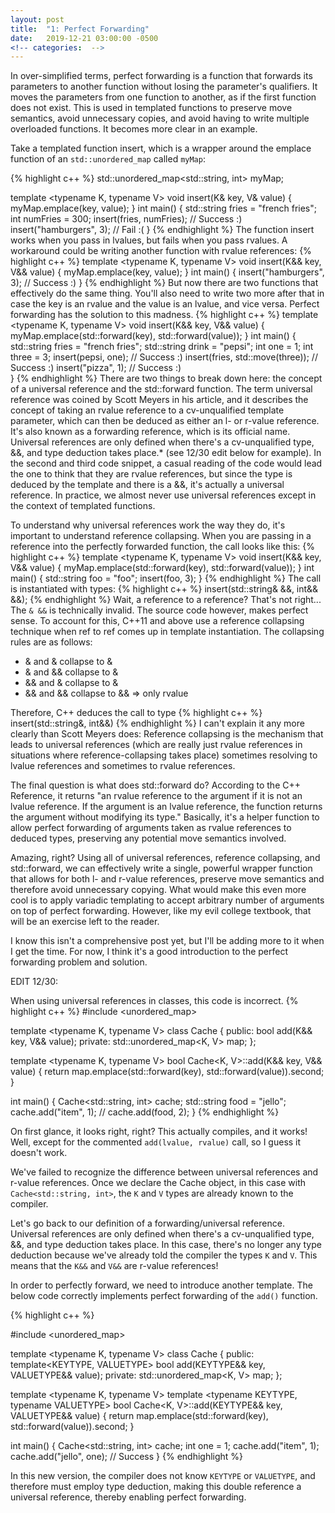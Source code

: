 ```yaml
---
layout: post
title:  "1: Perfect Forwarding"
date:   2019-12-21 03:00:00 -0500
<!-- categories:  -->
---
```

In over-simplified terms, perfect forwarding is a function that forwards its parameters to another function without losing the parameter's qualifiers. It moves the parameters from one function to another, as if the first function does not exist. This is used in templated functions to preserve move semantics, avoid unnecessary copies, and avoid having to write multiple overloaded functions. It becomes more clear in an example.

Take a templated function insert, which is a wrapper around the emplace function of an `std::unordered_map` called `myMap`:

{% highlight c++ %}
std::unordered_map<std::string, int> myMap;

template <typename K, typename V>
void insert(K& key, V& value) {
    myMap.emplace(key, value);
}
int main() {
    std::string fries = "french fries";
    int numFries = 300;
    insert(fries, numFries);  // Success :)
    insert("hamburgers", 3);  // Fail :(
}
{% endhighlight %}
The function insert works when you pass in lvalues, but fails when you pass rvalues. A workaround could be writing another function with rvalue references:
{% highlight c++ %}
template <typename K, typename V>
void insert(K&& key, V&& value) {
    myMap.emplace(key, value);
}
int main() {
    insert("hamburgers", 3);  // Success :)
}
{% endhighlight %}
But now there are two functions that effectively do the same thing. You'll also need to write two more after that in case the key is an rvalue and the value is an lvalue, and vice versa. Perfect forwarding has the solution to this madness.
{% highlight c++ %}
template <typename K, typename V>
void insert(K&& key, V&& value) {
    myMap.emplace(std::forward<K>(key), std::forward<V>(value));
}
int main() {
    std::string fries = "french fries";
    std::string drink = "pepsi";
    int one = 1;
    int three = 3;
    insert(pepsi, one);               // Success :)
    insert(fries, std::move(three));  // Success :)
    insert("pizza", 1);               // Success :)   
}
{% endhighlight %}
There are two things to break down here: the concept of a universal reference and the std::forward function. The term universal reference was coined by Scott Meyers in his article, and it describes the concept of taking an rvalue reference to a cv-unqualified template parameter, which can then be deduced as either an l- or r-value reference. It's also known as a forwarding reference, which is its official name. Universal references are only defined when there's a cv-unqualified type, &&, and type deduction takes place.* (see 12/30 edit below for example). In the second and third code snippet, a casual reading of the code would lead the one to think that they are rvalue references, but since the type is deduced by the template and there is a &&, it's actually a universal reference. In practice, we almost never use universal references except in the context of templated functions.



To understand why universal references work the way they do, it's important to understand reference collapsing. When you are passing in a reference into the perfectly forwarded function, the call looks like this:
{% highlight c++ %}
template <typename K, typename V>
void insert(K&& key, V&& value) {
    myMap.emplace(std::forward<K>(key), std::forward<V>(value));
}
int main() {
    std::string foo = "foo";
    insert(foo, 3);
}
{% endhighlight %}
The call is instantiated with types:
{% highlight c++ %}
insert(std::string& &&, int&& &&);
{% endhighlight %}
Wait, a reference to a reference? That's not right...
The `& &&` is technically invalid.
The source code however, makes perfect sense.
To account for this, C++11 and above use a reference collapsing technique when 
ref to ref comes up in template instantiation. The collapsing rules are as follows:

- & and & collapse to &
- & and && collapse to &
- && and & collapse to &
- && and && collapse to &&  => only rvalue

Therefore, C++ deduces the call to type
{% highlight c++ %}
insert(std::string&, int&&)
{% endhighlight %}
I can't explain it any more clearly than Scott Meyers does: Reference collapsing is the mechanism that leads to universal references (which are really just rvalue references in situations where reference-collapsing takes place) sometimes resolving to lvalue references and sometimes to rvalue references.



The final question is what does std::forward do? According to the C++ Reference, it returns "an rvalue reference to the argument if it is not an lvalue reference. If the argument is an lvalue reference, the function returns the argument without modifying its type." Basically, it's a helper function to allow perfect forwarding of arguments taken as rvalue references to deduced types, preserving any potential move semantics involved.



Amazing, right? Using all of universal references, reference collapsing, and std::forward, we can effectively write a single, powerful wrapper function that allows for both l- and r-value references, preserve move semantics and therefore avoid unnecessary copying. What would make this even more cool is to apply variadic templating to accept arbitrary number of arguments on top of perfect forwarding. However, like my evil college textbook, that will be an exercise left to the reader.



I know this isn't a comprehensive post yet, but I'll be adding more to it when I get the time. For now, I think it's a good introduction to the perfect forwarding problem and solution.



EDIT 12/30:

When using universal references in classes, this code is incorrect.
{% highlight c++ %}
#include <unordered_map>

template <typename K, typename V>
class Cache
{
  public:
    bool add(K&& key, V&& value);
  private:
    std::unordered_map<K, V> map;
};

template <typename K, typename V>
bool Cache<K, V>::add(K&& key, V&& value)
{
    return map.emplace(std::forward<K>(key),
                       std::forward<V>(value)).second;
}

int main() {
    Cache<std::string, int> cache;
    std::string food = "jello";
    cache.add("item", 1);
    // cache.add(food, 2);
}
{% endhighlight %}

On first glance, it looks right, right? This actually compiles, and it works! Well, except for the commented `add(lvalue, rvalue)` call, so I guess it doesn't work.



We've failed to recognize the difference between universal references and r-value references. Once we declare the Cache object, in this case with `Cache<std::string, int>`, the `K` and `V` types are already known to the compiler.



Let's go back to our definition of a forwarding/universal reference. Universal references are only defined when there's a cv-unqualified type, &&, and type deduction takes place. In this case, there's no longer any type deduction because we've already told the compiler the types `K` and `V`. This means that the `K&&` and `V&&` are r-value references!



In order to perfectly forward, we need to introduce another template. The below code correctly implements perfect forwarding of the `add()` function.

{% highlight c++ %}

#include <unordered_map>

template <typename K, typename V>
class Cache
{
  public:
    template<KEYTYPE, VALUETYPE>
    bool add(KEYTYPE&& key, VALUETYPE&& value);
  private:
    std::unordered_map<K, V> map;
};

template <typename K, typename V>
template <typename KEYTYPE, typename VALUETYPE>
bool Cache<K, V>::add(KEYTYPE&& key, VALUETYPE&& value)
{
    return map.emplace(std::forward<KEYTYPE>(key),
                       std::forward<VALUETYPE>(value)).second;
}

int main() {
    Cache<std::string, int> cache;
    int one = 1;
    cache.add("item", 1);
    cache.add("jello", one);  // Success
}
{% endhighlight %}

In this new version, the compiler does not know `KEYTYPE` or `VALUETYPE`, and therefore must employ type deduction, making this double reference a universal reference, thereby enabling perfect forwarding.